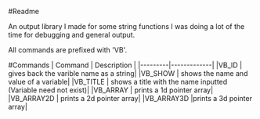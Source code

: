 #Readme

An output library I made for some string functions I was doing a lot of the time for debugging and general output.

All commands are prefixed with 'VB'.

#Commands
| Command | Description |
|---------|-------------|
|VB_ID      | gives back the varible name as a string|
|VB_SHOW    | shows the name and value of a variable|
|VB_TITLE   | shows a title with the name inputted (Variable need not exist)|
|VB_ARRAY   | prints a 1d pointer array|
|VB_ARRAY2D | prints a 2d pointer array|
|VB_ARRAY3D |prints a 3d pointer array|
